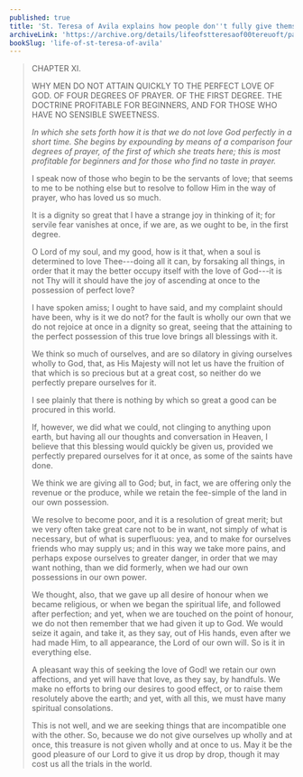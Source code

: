 ```yaml
---
published: true
title: 'St. Teresa of Avila explains how people don''t fully give themselves to God and yet expect to have Him fully'
archiveLink: 'https://archive.org/details/lifeofstteresaof00tereuoft/page/77?view=theater'
bookSlug: 'life-of-st-teresa-of-avila'
---
```


> CHAPTER XI.
> 
> WHY MEN DO NOT ATTAIN QUICKLY TO THE PERFECT LOVE OF GOD. OF FOUR DEGREES OF PRAYER. OF THE FIRST DEGREE. THE DOCTRINE PROFITABLE FOR BEGINNERS, AND FOR THOSE WHO HAVE NO SENSIBLE SWEETNESS.
> 
> *In which she sets forth how it is that we do not love God perfectly in a short time. She begins by expounding by means of a comparison four degrees of prayer, of the first of which she treats here; this is most profitable for beginners and for those who find no taste in prayer.*
> 
> I speak now of those who begin to be the servants of love; that seems to me to be nothing else but to resolve to follow Him in the way of prayer, who has loved us so much.
> 
> It is a dignity so great that I have a strange joy in thinking of it; for servile fear vanishes at once, if we are, as we ought to be, in the first degree.
> 
> O Lord of my soul, and my good, how is it that, when a soul is determined to love Thee---doing all it can, by forsaking all things, in order that it may the better occupy itself with the love of God---it is not Thy will it should have the joy of ascending at once to the possession of perfect love?
> 
> I have spoken amiss; I ought to have said, and my complaint should have been, why is it we do not? for the fault is wholly our own that we do not rejoice at once in a dignity so great, seeing that the attaining to the perfect possession of this true love brings all blessings with it.
> 
> We think so much of ourselves, and are so dilatory in giving ourselves wholly to God, that, as His Majesty will not let us have the fruition of that which is so precious but at a great cost, so neither do we perfectly prepare ourselves for it.
> 
> I see plainly that there is nothing by which so great a good can be procured in this world.
> 
> If, however, we did what we could, not clinging to anything upon earth, but having all our thoughts and conversation in Heaven, I believe that this blessing would quickly be given us, provided we perfectly prepared ourselves for it at once, as some of the saints have done.
> 
> We think we are giving all to God; but, in fact, we are offering only the revenue or the produce, while we retain the fee-simple of the land in our own possession.
> 
> We resolve to become poor, and it is a resolution of great merit; but we very often take great care not to be in want, not simply of what is necessary, but of what is superfluous: yea, and to make for ourselves friends who may supply us; and in this way we take more pains, and perhaps expose ourselves to greater danger, in order that we may want nothing, than we did formerly, when we had our own possessions in our own power.
> 
> We thought, also, that we gave up all desire of honour when we became religious, or when we began the spiritual life, and followed after perfection; and yet, when we are touched on the point of honour, we do not then remember that we had given it up to God. We would seize it again, and take it, as they say, out of His hands, even after we had made Him, to all appearance, the Lord of our own will. So is it in everything else.
> 
> A pleasant way this of seeking the love of God! we retain our own affections, and yet will have that love, as they say, by handfuls. We make no efforts to bring our desires to good effect, or to raise them resolutely above the earth; and yet, with all this, we must have many spiritual consolations.
> 
> This is not well, and we are seeking things that are incompatible one with the other. So, because we do not give ourselves up wholly and at once, this treasure is not given wholly and at once to us. May it be the good pleasure of our Lord to give it us drop by drop, though it may cost us all the trials in the world.
